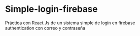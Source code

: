 # Simple-login-firebase
Práctica con React.Js de un sistema simple de login en firebase authentication con correo y contraseña

